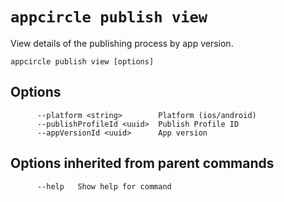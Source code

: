 # `appcircle publish view`

View details of the publishing process by app version.

```plaintext
appcircle publish view [options]
```

## Options

```plaintext
      --platform <string>        Platform (ios/android)
      --publishProfileId <uuid>  Publish Profile ID
      --appVersionId <uuid>      App version
```

## Options inherited from parent commands

```plaintext
      --help   Show help for command
```
